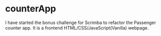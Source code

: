 # counterApp

I have started the bonus challenge for Scrimba to refactor the Passenger counter app. It is a frontend HTML/CSS/JavaScript(Vanilla) webpage.
